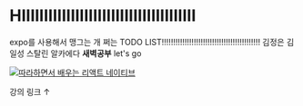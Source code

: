 # HIIIIIIIIIIIIIIIIIIIIIIIIIIIIIIIIIIIIIII
expo를 사용해서  맹그는 개 쩌는 TODO LIST!!!!!!!!!!!!!!!!!!!!!!!!!!!!!!!!!!!!!!!!!!!
김정은 김일성 스탈린 알카에다 **새벽공부** let's go



[![따라하면서 배우는 리액트 네이티브](https://cdn.inflearn.com/public/courses/330039/cover/a8cf3737-9ac0-437f-989a-8f6931dbcffe/330039-eng.png)](https://www.inflearn.com/course/%EB%94%B0%EB%9D%BC%ED%95%98%EB%A9%B0-%EB%B0%B0%EC%9A%B0%EB%8A%94-%EB%A6%AC%EC%95%A1%ED%8A%B8-%EB%84%A4%EC%9D%B4%ED%8B%B0%EB%B8%8C)

강의 링크 ↑
